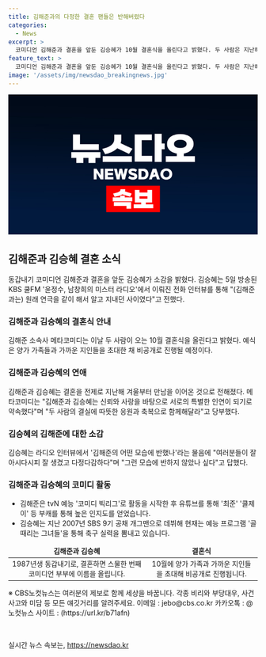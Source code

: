 ```yaml
---
title: 김해준과의 다정한 결혼 팬들은 반해버렸다
categories:
  - News
excerpt: >
  코미디언 김해준과 결혼을 앞둔 김승혜가 10월 결혼식을 올린다고 밝혔다. 두 사람은 지난해 겨울부터 만남을 이어오며, 메타코미디는 신뢰와 사랑을 바탕으로 서로의 특별한 인연으로 약속했다며 기쁜 소식을 알렸다. 결혼 예정인 이들은 1987년생 동갑내기로, 김해준은 tvN 예능 코미디 빅리그로 활약하여 유명세를 얻었고, 김승혜는 골 때리는 그녀들을 통해 축구 실력을 뽐내고 있다.
feature_text: >
  코미디언 김해준과 결혼을 앞둔 김승혜가 10월 결혼식을 올린다고 밝혔다. 두 사람은 지난해 겨울부터 만남을 이어오며, 메타코미디는 신뢰와 사랑을 바탕으로 서로의 특별한 인연으로 약속했다며 기쁜 소식을 알렸다. 결혼 예정인 이들은 1987년생 동갑내기로, 김해준은 tvN 예능 코미디 빅리그로 활약하여 유명세를 얻었고, 김승혜는 골 때리는 그녀들을 통해 축구 실력을 뽐내고 있다.
image: '/assets/img/newsdao_breakingnews.jpg'
---
```


<p><img src="/assets/img/newsdao_breakingnews.jpg" alt="pcversion 속보" /></p>

<h2 data-ke-size="size26">김해준과 김승혜 결혼 소식</h2>

<p data-ke-size="size16">동갑내기 코미디언 김해준과 결혼을 앞둔 김승혜가 소감을 밝혔다. 김승혜는 5일 방송된 KBS 쿨FM '윤정수, 남창희의 미스터 라디오'에서 이뤄진 전화 인터뷰를 통해 "(김해준과는) 원래 연극을 같이 해서 알고 지내던 사이였다"고 전했다.</p>

<h3>김해준과 김승혜의 결혼식 안내</h3>

<p data-ke-size="size16">김해준 소속사 메타코미디는 이날 두 사람이 오는 10월 결혼식을 올린다고 밝혔다. 예식은 양가 가족들과 가까운 지인들을 초대한 채 비공개로 진행될 예정이다.</p>

<h3>김해준과 김승혜의 연애</h3>

<p data-ke-size="size16">김해준과 김승혜는 결혼을 전제로 지난해 겨울부터 만남을 이어온 것으로 전해졌다. 메타코미디는 "김해준과 김승혜는 신뢰와 사랑을 바탕으로 서로의 특별한 인연이 되기로 약속했다"며 "두 사람의 결실에 따뜻한 응원과 축복으로 함께해달라"고 당부했다.</p>

<h3>김승혜의 김해준에 대한 소감</h3>

<p data-ke-size="size16">김승혜는 라디오 인터뷰에서 '김해준의 어떤 모습에 반했나'라는 물음에 "여러분들이 잘 아시다시피 잘 생겼고 다정다감하다"며 "그런 모습에 반하지 않았나 싶다"고 답했다.</p>

<h3>김해준과 김승혜의 코미디 활동</h3>

<ul>
<li>김해준은 tvN 예능 '코미디 빅리그'로 활동을 시작한 후 유튜브를 통해 '최준' '쿨제이' 등 부캐를 통해 높은 인지도를 얻었습니다.</li>
<li>김승혜는 지난 2007년 SBS 9기 공채 개그맨으로 데뷔해 현재는 예능 프로그램 '골 때리는 그녀들'을 통해 축구 실력을 뽐내고 있습니다.</li>
</ul>

<table>
<thead>
<tr>
<td style="text-align: center; height: 17px;"><b>김해준과 김승혜</b></td>
<td style="text-align: center; height: 17px;"><b>결혼식</b></td>
</tr>
</thead>
<tbody>
<tr>
<td style="text-align: center; height: 17px;">1987년생 동갑내기로, 결혼하면 스물한 번째 코미디언 부부에 이름을 올립니다.</td>
<td style="text-align: center; height: 17px;">10월에 양가 가족과 가까운 지인들을 초대해 비공개로 진행됩니다.</td>
</tr>
</tbody>
</table>

<p data-ke-size="size16">※ CBS노컷뉴스는 여러분의 제보로 함께 세상을 바꿉니다. 각종 비리와 부당대우, 사건사고와 미담 등 모든 얘깃거리를 알려주세요. 이메일 : jebo@cbs.co.kr 카카오톡 : @노컷뉴스 사이트 : (https://url.kr/b71afn)</p><p data-ke-size="size16">&nbsp;</p>
실시간 뉴스 속보는, <a href="https://newsdao.kr" rel="dofollow">https://newsdao.kr</a>


